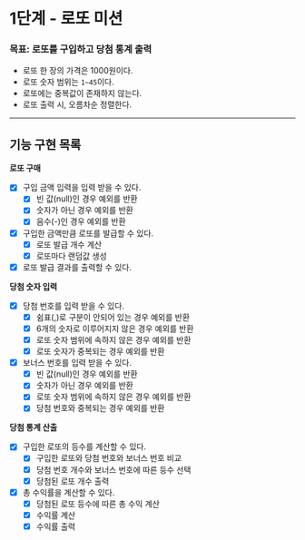 # 1단계 - 로또 미션

### 목표: 로또를 구입하고 당첨 통계 출력

* 로또 한 장의 가격은 1000원이다.
* 로또 숫자 범위는 `1~45`이다.
* 로또에는 중복값이 존재하지 않는다.
* 로또 출력 시, 오름차순 정렬한다.

---
## 기능 구현 목록

**로또 구매**
- [x] 구입 금액 입력을 입력 받을 수 있다.
  - [x] 빈 값(null)인 경우 예외를 반환
  - [x] 숫자가 아닌 경우 예외를 반환
  - [x] 음수(-)인 경우 예외를 반환
- [x] 구입한 금액만큼 로또를 발급할 수 있다.
  - [x] 로또 발급 개수 계산
  - [x] 로또마다 랜덤값 생성
- [x] 로또 발급 결과를 출력할 수 있다.

**당첨 숫자 입력**
- [x] 당첨 번호를 입력 받을 수 있다.
  - [x] 쉼표(,)로 구분이 안되어 있는 경우 예외를 반환
  - [x] 6개의 숫자로 이루어지지 않은 경우 예외를 반환
  - [x] 로또 숫자 범위에 속하지 않은 경우 예외를 반환
  - [x] 로또 숫자가 중복되는 경우 예외를 반환
- [x] 보너스 번호를 입력 받을 수 있다.
  - [x] 빈 값(null)인 경우 예외를 반환
  - [x] 숫자가 아닌 경우 예외를 반환
  - [x] 로또 숫자 범위에 속하지 않은 경우 예외를 반환
  - [x] 당첨 번호와 중복되는 경우 예외를 반환

**당첨 통계 산출**
- [x] 구입한 로또의 등수를 계산할 수 있다.
  - [x] 구입한 로또와 당첨 번호와 보너스 번호 비교
  - [x] 당첨 번호 개수와 보너스 번호에 따른 등수 선택
  - [x] 당첨된 로또 개수 출력
- [x] 총 수익률을 계산할 수 있다.
  - [x] 당첨된 로또 등수에 따른 총 수익 계산
  - [x] 수익률 계산
  - [x] 수익률 출력
